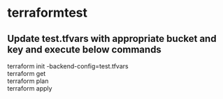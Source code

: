 # terraformtest
## Update test.tfvars with appropriate bucket and key and execute below commands
terraform init -backend-config=test.tfvars <br />
terraform get <br />
terraform plan <br />
terraform apply <br />
